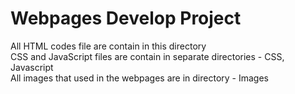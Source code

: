 # Webpages Develop Project
All HTML codes file are contain in this directory<br/>
CSS and JavaScript files are contain in separate directories - CSS, Javascript<br/>
All images that used in the webpages are in directory - Images
